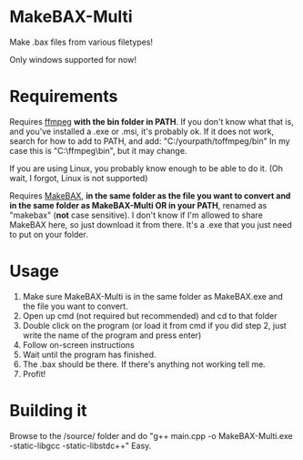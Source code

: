 # MakeBAX-Multi

Make .bax files from various filetypes!

Only windows supported for now!

# Requirements

Requires [ffmpeg](https://www.ffmpeg.org/download.html) **with the bin folder in PATH**. If you don't know what that is, and you've installed a .exe or .msi, it's probably ok. If it does not work, search for how to add to PATH, and add: "C:/yourpath/toffmpeg/bin"
In my case this is "C:\ffmpeg\bin", but it may change.

If you are using Linux, you probably know enough to be able to do it. (Oh wait, I forgot, Linux is not supported)

Requires [MakeBAX](https://gitlab.com/Wolfvak/BAX/tags/first_release), **in the same folder as the file you want to convert and in the same folder as MakeBAX-Multi OR in your PATH**, renamed as "makebax" (**not** case sensitive). I don't know if I'm allowed to share MakeBAX here, so just download it from there. It's a .exe that you just need to put on your folder.

# Usage

1. Make sure MakeBAX-Multi is in the same folder as MakeBAX.exe and the file you want to convert.
2. Open up cmd (not required but recommended) and cd to that folder
3. Double click on the program (or load it from cmd if you did step 2, just write the name of the program and press enter)
4. Follow on-screen instructions
5. Wait until the program has finished.
6. The .bax should be there. If there's anything not working tell me.
7. Profit!

# Building it

Browse to the /source/ folder and do "g++ main.cpp -o MakeBAX-Multi.exe -static-libgcc -static-libstdc++"
Easy.
